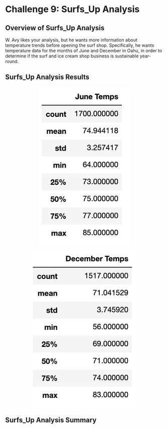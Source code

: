 # Challenge 9: Surfs_Up Analysis

## Overview of Surfs_Up Analysis
W. Avy likes your analysis, but he wants more information about temperature trends before opening the surf shop. Specifically, he wants temperature data for the months of June and December in Oahu, in order to determine if the surf and ice cream shop business is sustainable year-round.

## Surfs_Up Analysis Results

<center>

![](https://github.com/Hala-INTJ/Surfs_Up/blob/main/June%20Temps.png)  ![](https://github.com/Hala-INTJ/Surfs_Up/blob/main/December%20Temps.png)
</center>

## Surfs_Up Analysis Summary
